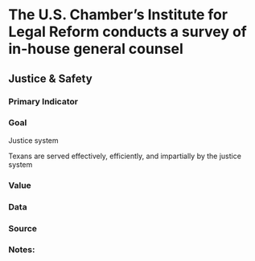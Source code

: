 # The U.S. Chamber’s Institute for Legal Reform conducts a survey of in-house general counsel

## Justice & Safety

### Primary Indicator

### **Goal**

Justice system

Texans are served effectively, efficiently, and impartially by the justice system

### Value

### Data

### Source

### Notes: